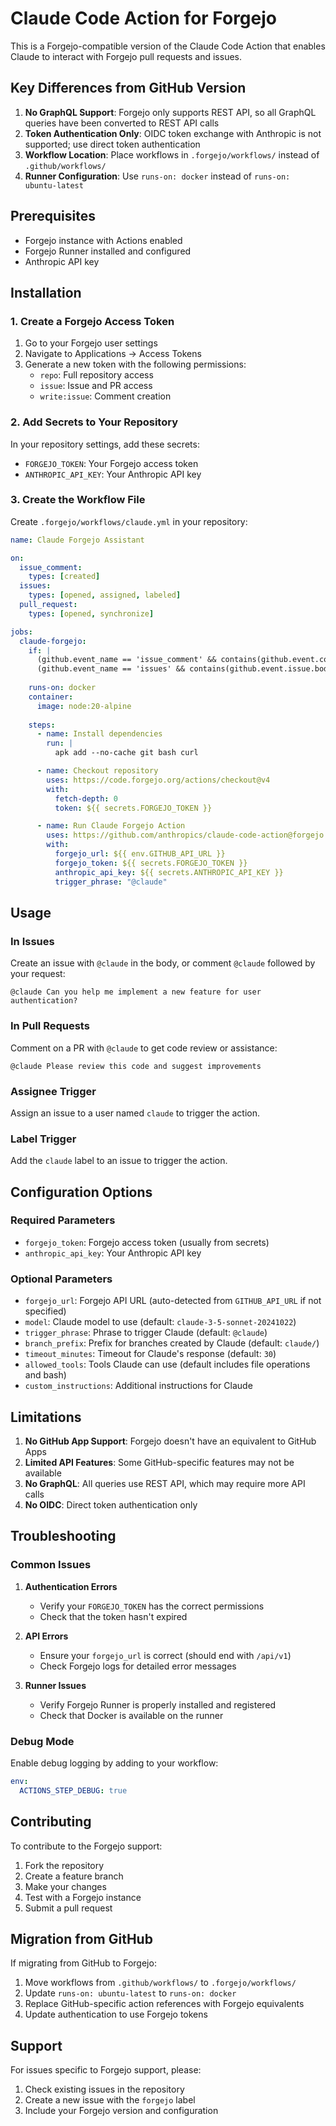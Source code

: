 # Claude Code Action for Forgejo

This is a Forgejo-compatible version of the Claude Code Action that enables Claude to interact with Forgejo pull requests and issues.

## Key Differences from GitHub Version

1. **No GraphQL Support**: Forgejo only supports REST API, so all GraphQL queries have been converted to REST API calls
2. **Token Authentication Only**: OIDC token exchange with Anthropic is not supported; use direct token authentication
3. **Workflow Location**: Place workflows in `.forgejo/workflows/` instead of `.github/workflows/`
4. **Runner Configuration**: Use `runs-on: docker` instead of `runs-on: ubuntu-latest`

## Prerequisites

- Forgejo instance with Actions enabled
- Forgejo Runner installed and configured
- Anthropic API key

## Installation

### 1. Create a Forgejo Access Token

1. Go to your Forgejo user settings
2. Navigate to Applications → Access Tokens
3. Generate a new token with the following permissions:
   - `repo`: Full repository access
   - `issue`: Issue and PR access
   - `write:issue`: Comment creation

### 2. Add Secrets to Your Repository

In your repository settings, add these secrets:
- `FORGEJO_TOKEN`: Your Forgejo access token
- `ANTHROPIC_API_KEY`: Your Anthropic API key

### 3. Create the Workflow File

Create `.forgejo/workflows/claude.yml` in your repository:

```yaml
name: Claude Forgejo Assistant

on:
  issue_comment:
    types: [created]
  issues:
    types: [opened, assigned, labeled]
  pull_request:
    types: [opened, synchronize]

jobs:
  claude-forgejo:
    if: |
      (github.event_name == 'issue_comment' && contains(github.event.comment.body, '@claude')) ||
      (github.event_name == 'issues' && contains(github.event.issue.body, '@claude'))
    
    runs-on: docker
    container:
      image: node:20-alpine
    
    steps:
      - name: Install dependencies
        run: |
          apk add --no-cache git bash curl

      - name: Checkout repository
        uses: https://code.forgejo.org/actions/checkout@v4
        with:
          fetch-depth: 0
          token: ${{ secrets.FORGEJO_TOKEN }}

      - name: Run Claude Forgejo Action
        uses: https://github.com/anthropics/claude-code-action@forgejo
        with:
          forgejo_url: ${{ env.GITHUB_API_URL }}
          forgejo_token: ${{ secrets.FORGEJO_TOKEN }}
          anthropic_api_key: ${{ secrets.ANTHROPIC_API_KEY }}
          trigger_phrase: "@claude"
```

## Usage

### In Issues
Create an issue with `@claude` in the body, or comment `@claude` followed by your request:
```
@claude Can you help me implement a new feature for user authentication?
```

### In Pull Requests
Comment on a PR with `@claude` to get code review or assistance:
```
@claude Please review this code and suggest improvements
```

### Assignee Trigger
Assign an issue to a user named `claude` to trigger the action.

### Label Trigger
Add the `claude` label to an issue to trigger the action.

## Configuration Options

### Required Parameters
- `forgejo_token`: Forgejo access token (usually from secrets)
- `anthropic_api_key`: Your Anthropic API key

### Optional Parameters
- `forgejo_url`: Forgejo API URL (auto-detected from `GITHUB_API_URL` if not specified)
- `model`: Claude model to use (default: `claude-3-5-sonnet-20241022`)
- `trigger_phrase`: Phrase to trigger Claude (default: `@claude`)
- `branch_prefix`: Prefix for branches created by Claude (default: `claude/`)
- `timeout_minutes`: Timeout for Claude's response (default: `30`)
- `allowed_tools`: Tools Claude can use (default includes file operations and bash)
- `custom_instructions`: Additional instructions for Claude

## Limitations

1. **No GitHub App Support**: Forgejo doesn't have an equivalent to GitHub Apps
2. **Limited API Features**: Some GitHub-specific features may not be available
3. **No GraphQL**: All queries use REST API, which may require more API calls
4. **No OIDC**: Direct token authentication only

## Troubleshooting

### Common Issues

1. **Authentication Errors**
   - Verify your `FORGEJO_TOKEN` has the correct permissions
   - Check that the token hasn't expired

2. **API Errors**
   - Ensure your `forgejo_url` is correct (should end with `/api/v1`)
   - Check Forgejo logs for detailed error messages

3. **Runner Issues**
   - Verify Forgejo Runner is properly installed and registered
   - Check that Docker is available on the runner

### Debug Mode

Enable debug logging by adding to your workflow:
```yaml
env:
  ACTIONS_STEP_DEBUG: true
```

## Contributing

To contribute to the Forgejo support:

1. Fork the repository
2. Create a feature branch
3. Make your changes
4. Test with a Forgejo instance
5. Submit a pull request

## Migration from GitHub

If migrating from GitHub to Forgejo:

1. Move workflows from `.github/workflows/` to `.forgejo/workflows/`
2. Update `runs-on: ubuntu-latest` to `runs-on: docker`
3. Replace GitHub-specific action references with Forgejo equivalents
4. Update authentication to use Forgejo tokens

## Support

For issues specific to Forgejo support, please:
1. Check existing issues in the repository
2. Create a new issue with the `forgejo` label
3. Include your Forgejo version and configuration
